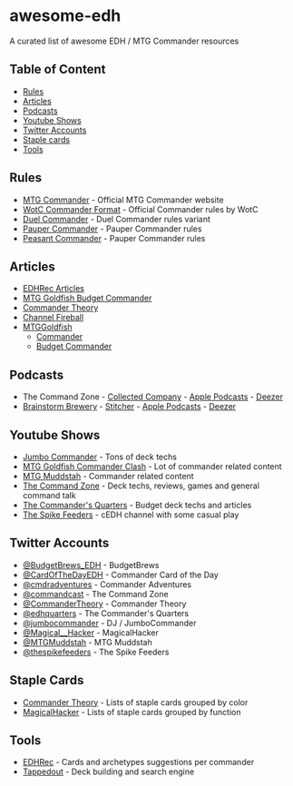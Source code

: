 # awesome-edh
A curated list of awesome EDH / MTG Commander resources

## Table of Content
- [Rules](#rules)
- [Articles](#articles)
- [Podcasts](#podcasts)
- [Youtube Shows](#youtube-shows)
- [Twitter Accounts](#twitter-accounts)
- [Staple cards](#staple-cards)
- [Tools](#tools)

## Rules
- [MTG Commander](www.mtgcommander.net) - Official MTG Commander website
- [WotC Commander Format](https://magic.wizards.com/en/content/commander-format) - Official Commander rules by WotC
- [Duel Commander](http://www.duelcommander.com) - Duel Commander rules variant
- [Pauper Commander](https://pauperedh.weebly.com/pauper-commander-rules.html) - Pauper Commander rules
- [Peasant Commander](https://pauperedh.weebly.com/peasant-commander-rules.html) - Pauper Commander rules

## Articles
- [EDHRec Articles](https://articles.edhrec.com)
- [MTG Goldfish Budget Commander](https://www.mtggoldfish.com/series/budget-commander)
- [Commander Theory](http://commandertheory.com/general)
- [Channel Fireball](https://www.channelfireball.com/tag/commander/)
- [MTGGoldfish](https://www.mtggoldfish.com)
  - [Commander](https://www.mtggoldfish.com/articles/search?tag=commander)
  - [Budget Commander](https://www.mtggoldfish.com/series/budget-commander)

## Podcasts
- The Command Zone - [Collected Company](https://commandzone.collected.company) - [Apple Podcasts](https://itunes.apple.com/podcast/the-command-zone/id898023861) - [Deezer](https://www.deezer.com/show/45025)
- [Brainstorm Brewery](http://brainstormbrewery.com) - [Stitcher](http://www.stitcher.com/podcast/brainstorm-brewery) - [Apple Podcasts](https://itunes.apple.com/podcast/brainstorm-brewery-brainstorm/id977062606) - [Deezer](https://www.deezer.com/show/7445)

## Youtube Shows
- [Jumbo Commander](https://www.youtube.com/channel/UCPqT2ULat4WIzWKqpAAOlIQ) - Tons of deck techs
- [MTG Goldfish Commander Clash](https://www.youtube.com/channel/UCZAZTSd0xnor7hJFmINIBIw) - Lot of commander related content
- [MTG Muddstah](https://www.youtube.com/channel/UCG8Yi6I_XYjYtvFgOleqYxg) - Commander related content
- [The Command Zone](https://www.youtube.com/channel/UCLsiaNUb42gRAP7ewbJ0ecQ) - Deck techs, reviews, games and general command talk
- [The Commander's Quarters](https://www.youtube.com/channel/UC-w5MNByr4SNy3z2232sj0g) - Budget deck techs and articles
- [The Spike Feeders](https://www.youtube.com/channel/UCGh7-4mDFssqhu_UpOwRzIA) - cEDH channel with some casual play

## Twitter Accounts
- [@BudgetBrews_EDH](https://twitter.com/BudgetBrews_EDH) - BudgetBrews
- [@CardOfTheDayEDH](https://twitter.com/CardOfTheDayEDH) - Commander Card of the Day
- [@cmdradventures](https://twitter.com/cmdradventures) - Commander Adventures
- [@commandcast](https://twitter.com/commandcast) - The Command Zone
- [@CommanderTheory](https://twitter.com/CommanderTheory) - Commander Theory
- [@edhquarters](https://twitter.com/edhquarters) - The Commander's Quarters
- [@jumbocommander](https://twitter.com/jumbocommander) - DJ / JumboCommander
- [@Magical__Hacker](https://twitter.com/Magical__Hacker) - MagicalHacker
- [@MTGMuddstah](https://twitter.com/MTGMuddstah) - MTG Muddstah
- [@thespikefeeders](https://twitter.com/thespikefeeders) - The Spike Feeders

## Staple Cards
- [Commander Theory](http://commandertheory.com/Staples) - Lists of staple cards grouped by color
- [MagicalHacker](https://tappedout.net/users/MagicalHacker) - Lists of staple cards grouped by function

## Tools
- [EDHRec](https://edhrec.com) - Cards and archetypes suggestions per commander
- [Tappedout](https://tappedout.net) - Deck building and search engine

